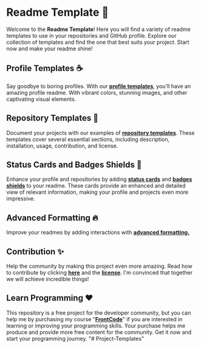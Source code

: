 # Readme Template 📜

Welcome to the **Readme Template**! Here you will find a variety of readme templates to use in your repositories and GitHub profile. Explore our collection of templates and find the one that best suits your project. Start now and make your readme shine!

## Profile Templates ☕️

Say goodbye to boring profiles. With our **[profile templates](https://github.com/iuricode/readme-template/tree/main/perfil)**, you'll have an amazing profile readme. With vibrant colors, stunning images, and other captivating visual elements.

## Repository Templates 🎉

Document your projects with our examples of **[repository templates](https://github.com/iuricode/readme-template/tree/main/repositorio)**. These templates cover several essential sections, including description, installation, usage, contribution, and license.

## Status Cards and Badges Shields 🦄

Enhance your profile and repositories by adding **[status cards](https://github.com/iuricode/readme-template/tree/main/cards-status/readme.md)** and **[badges shields](https://github.com/iuricode/readme-template/tree/main/badges-shields/readme.md)** to your readme. These cards provide an enhanced and detailed view of relevant information, making your profile and projects even more impressive.

## Advanced Formatting 🔥

Improve your readmes by adding interactions with **[advanced formatting.](https://github.com/iuricode/readme-template/tree/main/avancado/readme.md)**

## Contribution ✨

Help the community by making this project even more amazing. Read how to contribute by clicking **[here](https://github.com/iuricode/readme-template/blob/main/CONTRIBUTING.md)** and the **[license](https://github.com/iuricode/readme-template/blob/main/LICENSE.md)**. I'm convinced that together we will achieve incredible things!

## Learn Programming ❤️

This repository is a free project for the developer community, but you can help me by purchasing my course "**[FrontCode](https://iuricode.com/frontcode)**" if you are interested in learning or improving your programming skills. Your purchase helps me produce and provide more free content for the community. Get it now and start your programming journey.
"# Project-Templates" 
